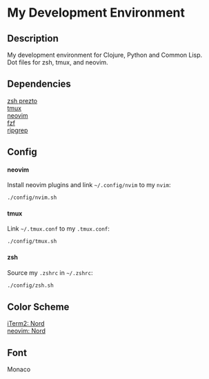 # My Development Environment

## Description

My development environment for Clojure, Python and Common Lisp.  
Dot files for zsh, tmux, and neovim.

## Dependencies

  [zsh prezto](https://github.com/sorin-ionescu/prezto)  
  [tmux](https://github.com/tmux/tmux)  
  [neovim](https://neovim.io)  
  [fzf](https://github.com/junegunn/fzf)  
  [ripgrep](https://github.com/BurntSushi/ripgrep)

## Config

#### neovim

Install neovim plugins and link `~/.config/nvim` to my `nvim`:

  ```bash
  ./config/nvim.sh
  ```

#### tmux

Link `~/.tmux.conf` to my `.tmux.conf`:

  ```bash
  ./config/tmux.sh
  ```

#### zsh

Source my `.zshrc` in `~/.zshrc`:

  ```bash
  ./config/zsh.sh
  ```

## Color Scheme

  [iTerm2: Nord](https://github.com/arcticicestudio/nord-iterm2)  
  [neovim: Nord](https://github.com/arcticicestudio/nord-vim)  

## Font

  Monaco  

